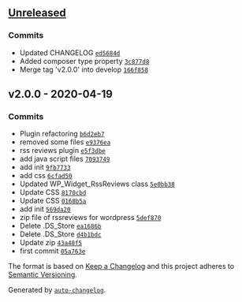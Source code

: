 ## [Unreleased](https://github.com/frugan-it/rss-reviews/compare/v2.0.0...HEAD)

### Commits

- Updated CHANGELOG [`ed5684d`](https://github.com/frugan-it/rss-reviews/commit/ed5684d383ce535292f7721b2579bacaa56da822)
- Added composer type property [`3c877d8`](https://github.com/frugan-it/rss-reviews/commit/3c877d83792e215cda9500c02ce4de49c4c2a0ab)
- Merge tag 'v2.0.0' into develop [`166f858`](https://github.com/frugan-it/rss-reviews/commit/166f858c028c7b1fc4255f1467192a6fa28b9ce2)

## v2.0.0 - 2020-04-19

### Commits

- Plugin refactoring [`b6d2eb7`](https://github.com/frugan-it/rss-reviews/commit/b6d2eb757d8126757b71dd6174e3cf1ad213f745)
- removed some files [`e9376ea`](https://github.com/frugan-it/rss-reviews/commit/e9376ea8e7dadfc2fb3db1c6ea441f2ca5155116)
- rss reviews plugin [`e5f3dbe`](https://github.com/frugan-it/rss-reviews/commit/e5f3dbec7489e567656c00505029fb994c7bc897)
- add java script files [`7093749`](https://github.com/frugan-it/rss-reviews/commit/70937492bbb3c06f6c47ff050e95e4ce3c97422d)
- add init [`9fb7733`](https://github.com/frugan-it/rss-reviews/commit/9fb7733b86aaa41a8833214d03edd8f98dc92fd4)
- add css [`6cfad50`](https://github.com/frugan-it/rss-reviews/commit/6cfad50f7666642ee3a8712f748631aa1edf60f7)
- Updated WP_Widget_RssReviews class [`5e0bb38`](https://github.com/frugan-it/rss-reviews/commit/5e0bb383f336258afea41b0cdf87047885a66e14)
- Update CSS [`8170cbd`](https://github.com/frugan-it/rss-reviews/commit/8170cbda3ff255dcb9b24e7ff1c68b1a6992e636)
- Update CSS [`0168b5a`](https://github.com/frugan-it/rss-reviews/commit/0168b5adbc1270ea630361062ec91819d08ad06f)
- add init [`569da20`](https://github.com/frugan-it/rss-reviews/commit/569da202b153b57e29c53ff17be81261be18aaff)
- zip file of rssreviews for wordpress [`5def870`](https://github.com/frugan-it/rss-reviews/commit/5def870bb209749d3f18b920bbd65c5e67634093)
- Delete .DS_Store [`ea1686b`](https://github.com/frugan-it/rss-reviews/commit/ea1686b74a775b84b821f4b501388d4001702625)
- Delete .DS_Store [`d4b1bdc`](https://github.com/frugan-it/rss-reviews/commit/d4b1bdca268587ca147d826d5a2d0806358c847d)
- Update zip [`43a48f5`](https://github.com/frugan-it/rss-reviews/commit/43a48f54586bd345c959535961db96511ddd7b5f)
- first commit [`05a763e`](https://github.com/frugan-it/rss-reviews/commit/05a763efee89dc5b6969e9571ada731b2abe052b)

The format is based on [Keep a Changelog](https://keepachangelog.com/en/1.0.0/)
and this project adheres to [Semantic Versioning](https://semver.org/spec/v2.0.0.html).

Generated by [`auto-changelog`](https://github.com/CookPete/auto-changelog).
